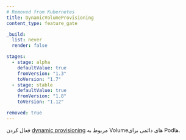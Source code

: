 ```yaml
---
# Removed from Kubernetes
title: DynamicVolumeProvisioning
content_type: feature_gate

_build:
  list: never
  render: false

stages:
  - stage: alpha 
    defaultValue: true
    fromVersion: "1.3"
    toVersion: "1.7"
  - stage: stable
    defaultValue: true
    fromVersion: "1.8"
    toVersion: "1.12"    

removed: true  
---
```

فعال کردن [dynamic provisioning](/docs/concepts/storage/dynamic-provisioning/) مربوط به Volumeهای دائمی برای Podها.

